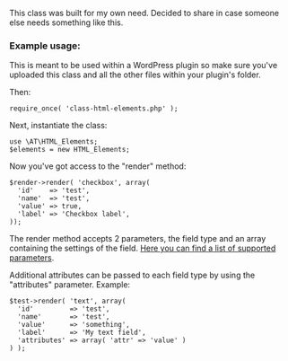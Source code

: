 This class was built for my own need. Decided to share in case someone else needs something like this.

### Example usage:

This is meant to be used within a WordPress plugin so make sure you've uploaded this class and all the other files within your plugin's folder.

Then:

```
require_once( 'class-html-elements.php' );
```

Next, instantiate the class:

```
use \AT\HTML_Elements;
$elements = new HTML_Elements;
```

Now you've got access to the "render" method:

```
$render->render( 'checkbox', array(
  'id'    => 'test',
  'name'  => 'test',
  'value' => true,
  'label' => 'Checkbox label',
));
```

The render method accepts 2 parameters, the field type and an array containing the settings of the field. [Here you can find a list of supported parameters](https://github.com/alessandrotesoro/html-elements/blob/master/includes/class-fields.php#L90).

Additional attributes can be passed to each field type by using the "attributes" parameter. Example:

```
$test->render( 'text', array(
  'id'         => 'test',
  'name'       => 'test',
  'value'      => 'something',
  'label'      => 'My text field',
  'attributes' => array( 'attr' => 'value' )
) );
```
